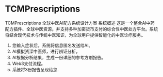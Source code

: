 # TCMPrescriptions
TCMPrescriptions
全球中医AI配方系统设计方案
系统概述
这是一个整合AI中药配方插件、全球中医资源，并支持多种加密货币支付的综合性中医处方平台。系统将结合现代技术与传统中医知识，为全球用户提供智能化的中医诊疗服务。

1. 您输入症状后，系统将信息匿名发送给AI。
2. AI模拟资深中医师，进行辨证分析。
3. AI根据分析结果，生成一份详细的参考方剂报告。
4. Web3支付流程。
5. 系统将3份报告呈现给您.
